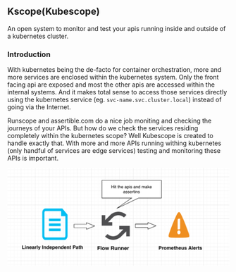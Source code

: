 ## Kscope(Kubescope)
An open system to monitor and test your apis running inside and outside of a kubernetes cluster.

### Introduction
With kubernetes being the de-facto for container orchestration, more and more services are enclosed within the kubernetes system. Only the front facing api are exposed and 
most the other apis are accessed within the internal systems. And it makes total sense to access those services directly using the kubernetes service (eg. `svc-name.svc.cluster.local`) instead of going via the Internet.

Runscope and assertible.com do a nice job moniting and checking the journeys of your APIs. But how do we check the services residing completely within the kubernetes scope? Well Kubescope is created to handle exactly that. 
With more and more APIs running withing kubernetes (only handful of services are edge services) testing and monitoring these APIs is important.

![kubescope-intro](docs/img/kubescope-intro.png)